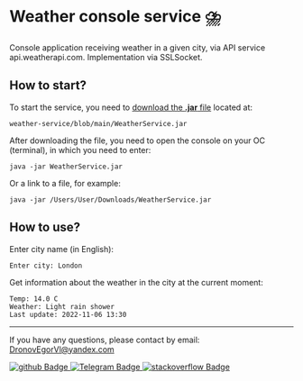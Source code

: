 # Weather console service ⛈️
Console application receiving weather in a given city, via API service api.weatherapi.com. Implementation via SSLSocket.

## How to start?
To start the service, you need to [download the **.jar** file](https://github.com/dSofarts/weather-service/blob/main/WeatherService.jar?raw=true) located at:
    
    weather-service/blob/main/WeatherService.jar
    
After downloading the file, you need to open the console on your OC (terminal), in which you need to enter:

    java -jar WeatherService.jar
    
Or a link to a file, for example:

    java -jar /Users/User/Downloads/WeatherService.jar 

## How to use?

Enter city name (in English): 

    Enter city: London
    
Get information about the weather in the city at the current moment:
    
    Temp: 14.0 C
    Weather: Light rain shower
    Last update: 2022-11-06 13:30

---

If you have any questions, please contact by email: [DronovEgorVl@yandex.com](mailto:DronovEgorVl@yandex.com)
<div id="badges">
  <a href="https://github.com/dSofarts">
    <img src="https://img.shields.io/badge/dSofarts-161b22?style=for-the-badge&logo=github&logoColor=white" alt="github Badge"/>
  </a>
  <a href="https://t.me/psvmger/">
    <img src="https://img.shields.io/badge/Telegram-blue?style=for-the-badge&logo=Telegram&logoColor=white" alt="Telegram Badge"/>
  </a>
  <a href="https://stackoverflow.com/users/20419526/dsofarts">
    <img src="https://img.shields.io/badge/stackoverflow-f2740d?style=for-the-badge&logo=stackoverflow&logoColor=white" alt="stackoverflow Badge"/>
  </a>
</div>
